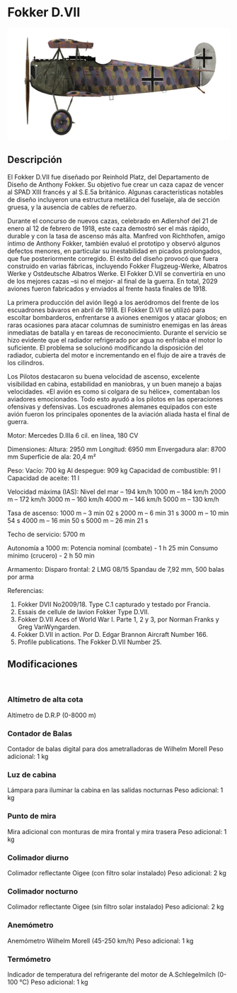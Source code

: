 # Fokker D.VII

![fokkerd7](../images/fokkerd7.png)

## Descripción

El Fokker D.VII fue diseñado por Reinhold Platz, del Departamento de Diseño de Anthony Fokker. Su objetivo fue crear un caza capaz de vencer al SPAD XIII francés y al S.E.5a británico. Algunas características notables de diseño incluyeron una estructura metálica del fuselaje, ala de sección gruesa, y la ausencia de cables de refuerzo.

Durante el concurso de nuevos cazas, celebrado en Adlershof del 21 de enero al 12 de febrero de 1918, este caza demostró ser el más rápido, durable y con la tasa de ascenso más alta. Manfred von Richthofen, amigo íntimo de Anthony Fokker, también evaluó el prototipo y observó algunos defectos menores, en particular su inestabilidad en picados prolongados, que fue posteriormente corregido. El éxito del diseño provocó que fuera construido en varias fábricas, incluyendo Fokker Flugzeug-Werke, Albatros Werke y Ostdeutsche Albatros Werke. El Fokker D.VII se convertiría en uno de los mejores cazas –si no el mejor- al final de la guerra. En total, 2029 aviones fueron fabricados y enviados al frente hasta finales de 1918.

La primera producción del avión llegó a los aeródromos del frente de los escuadrones bávaros en abril de 1918. El  Fokker D.VII se utilizó para escoltar bombarderos, enfrentarse a aviones enemigos y atacar globos; en raras ocasiones para atacar columnas de suministro enemigas en las áreas inmediatas de batalla y en tareas de reconocimiento. Durante el servicio se hizo evidente que el radiador refrigerado por agua no enfriaba el motor lo suficiente. El problema se solucionó modificando la disposición del radiador, cubierta del motor e incrementando en el flujo de aire a través de los cilindros.

Los Pilotos destacaron su buena velocidad de ascenso, excelente visibilidad en cabina, estabilidad en maniobras, y un buen manejo a bajas velocidades. «El avión es como si colgara de su hélice», comentaban los aviadores emocionados. Todo esto ayudó a los pilotos en las operaciones ofensivas  y defensivas. Los escuadrones alemanes equipados con este avión fueron los principales oponentes de la aviación aliada hasta el final de guerra.


Motor:
Mercedes D.IIIa 6 cil. en línea, 180 CV

Dimensiones:
Altura: 2950 mm
Longitud: 6950 mm
Envergadura alar: 8700 mm
Superficie de ala: 20,4 m²

Peso:
Vacío: 700 kg
Al despegue: 909 kg 
Capacidad de combustible: 91 l
Capacidad de aceite: 11 l

Velocidad máxima (IAS):
Nivel del mar – 194 km/h
1000 m – 184 km/h
2000 m – 172 km/h
3000 m – 160 km/h
4000 m – 146 km/h
5000 m – 130 km/h

Tasa de ascenso:
1000 m –  3 min 02 s
2000 m –  6 min 31 s
3000 m – 10 min 54 s
4000 m – 16 min 50 s
5000 m – 26 min 21 s

Techo de servicio: 5700 m

Autonomía a 1000 m:
Potencia nominal (combate) - 1 h 25 min
Consumo mínimo (crucero) - 2 h 50 min

Armamento:
Disparo frontal: 2 LMG 08/15 Spandau de 7,92 mm, 500 balas por arma

Referencias:
1) Fokker DVII No2009/18. Type C.1 capturado y testado por Francia.
2) Essais de cellule de lavion Fokker Type D.VII.
3) Fokker D.VII Aces of World War I. Parte 1, 2 y 3, por Norman Franks y Greg VanWyngarden.
4) Fokker D.VII in action. Por D. Edgar Brannon Aircraft Number 166.
5) Profile publications. The Fokker D.VII Number 25.

## Modificaciones
﻿

### Altímetro de alta cota

Altímetro de D.R.P (0-8000 m)
﻿

### Contador de Balas

Contador de balas digital para dos ametralladoras de Wilhelm Morell
Peso adicional: 1 kg
﻿

### Luz de cabina

Lámpara para iluminar la cabina en las salidas nocturnas
Peso adicional: 1 kg
﻿

### Punto de mira

Mira adicional con monturas de mira frontal y mira trasera
Peso adicional: 1 kg
﻿

### Colimador diurno

Colimador reflectante Oigee (con filtro solar instalado)
Peso adicional: 2 kg
﻿

### Colimador nocturno

Colimador reflectante Oigee (sin filtro solar instalado)
Peso adicional: 2 kg
﻿

### Anemómetro

Anemómetro Wilhelm Morell (45-250 km/h)
Peso adicional: 1 kg
﻿

### Termómetro

Indicador de temperatura del refrigerante del motor de A.Schlegelmilch (0-100 °C)
Peso adicional: 1 kg
